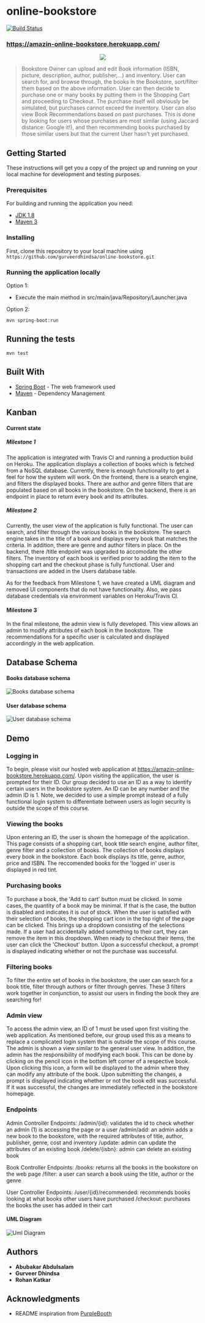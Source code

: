 # online-bookstore
[![Build Status](https://travis-ci.com/gurveerdhindsa/online-bookstore.svg?token=Q7Wj8LGyEKmLYx5gvdog&branch=master)](https://travis-ci.com/gurveerdhindsa/online-bookstore)

### https://amazin-online-bookstore.herokuapp.com/

<p align="center">
  <img src="screenshots/web/milestone-2-web-application.png">
</p>

>Bookstore Owner can upload and edit Book information (ISBN, picture, description, author, publisher,...) and inventory. User can search for, and browse through, the books in the Bookstore, sort/filter them based on the above information. User can then decide to purchase one or many books by putting them in the Shopping Cart and proceeding to Checkout. The purchase itself will obviously be simulated, but purchases cannot exceed the inventory. User can also view Book Recommendations based on past purchases. This is done by looking for users whose purchases are most similar (using Jaccard distance: Google it!), and then recommending books purchased by those similar users but that the current User hasn't yet purchased.

## Getting Started
These instructions will get you a copy of the project up and running on your local machine for development and testing purposes.

### Prerequisites
For building and running the application you need:
- [JDK 1.8](http://www.oracle.com/technetwork/java/javase/downloads/jdk8-downloads-2133151.html)
- [Maven 3](https://maven.apache.org)

### Installing
First, clone this repository to your local machine using `https://github.com/gurveerdhindsa/online-bookstore.git`

### Running the application locally
Option 1:
- Execute the main method in src/main/java/Repository/Launcher.java

Option 2:
```
mvn spring-boot:run
```

## Running the tests
```
mvn test
```

## Built With
* [Spring Boot](https://spring.io/projects/spring-boot) - The web framework used
* [Maven](https://maven.apache.org/) - Dependency Management

## Kanban
#### Current state
##### Milestone 1
The application is integrated with Travis CI and running a production build on Heroku. The application displays a collection of books which is fetched from a NoSQL database. Currently, there is enough functionality to get a feel for how the system will work. On the frontend, there is a search engine, and filters the displayed books. There are author and genre filters that are populated based on all books in the bookstore. On the backend, there is an endpoint in place to return every book and its attributes.
##### Milestone 2
Currently, the user view of the application is fully functional. The user can search, and filter through the various books in the bookstore. The search engine takes in the title of a book and displays every book that matches the criteria. In addition, there are genre and author filters in place. On the backend, there /title endpoint was upgraded to accomodate the other filters. The inventory of each book is verified prior to adding the item to the shopping cart and the checkout phase is fully functional. User and transactions are added in the Users database table.

As for the feedback from Milestone 1, we have created a UML diagram and removed UI components that do not have functionality. Also, we pass database credentials via environment variables on Heroku/Travis CI.

#### Milestone 3
In the final milestone, the admin view is fully developed. This view allows an admin to modify attributes of each book in the bookstore. The recommendations for a specific user is calculated and displayed accordingly in the web application.

## Database Schema
#### Books database schema
![Books database schema](screenshots/database/DB_schema.PNG)

#### User database schema
![User database schema](screenshots/database/user_tableSchema.PNG)

## Demo
### Logging in
To begin, please visit our hosted web application at https://amazin-online-bookstore.herokuapp.com/. Upon visiting the application, the user is prompted for their ID. Our group decided to use an ID as a way to identify certain users in the bookstore system. An ID can be any number and the admin ID is 1. Note, we decided to use a simple prompt instead of a fully functional login system to differentiate between users as login security is outside the scope of this course.

### Viewing the books
Upon entering an ID, the user is shown the homepage of the application. This page consists of a shopping cart, book title search engine, author filter, genre filter and a collection of books. The collection of books displays every book in the bookstore. Each book displays its title, genre, author, price and ISBN. The reccomended books for the 'logged in' user is displayed in red tint.

### Purchasing books
To purchase a book, the 'Add to cart' button must be clicked. In some cases, the quantity of a book may be minimal. If that is the case, the button is disabled and indicates it is out of stock. When the user is satisfied with their selection of books, the shopping cart icon in the top right of the page can be clicked. This brings up a dropdown consisting of the selections made. If a user had accidentally added something to their cart, they can remove the item in this dropdown. When ready to checkout their items, the user can click the 'Checkout' button. Upon a successful checkout, a prompt is displayed indicating whether or not the purchase was successful.

### Filtering books
To filter the entire set of books in the bookstore, the user can search for a book title, filter through authors or filter through genres. These 3 filters work together in conjunction, to assist our users in finding the book they are searching for!

### Admin view
To access the admin view, an ID of 1 must be used upon first visiting the web application. As mentioned before, our group used this as a means to replace a complicated login system that is outside the scope of this course. The admin is shown a view similar to the general user view. In addition, the admin has the responsibility of modifying each book. This can be done by clicking on the pencil icon in the bottom left corner of a respective book. Upon clicking this icon, a form will be displayed to the admin where they can modify any attribute of the book. Upon submitting the changes, a prompt is displayed indicating whether or not the book edit was successful. If it was successful, the changes are immediately reflected in the bookstore homepage. 

### Endpoints
Admin Controller Endpoints:
/admin/{id}: validates the id to check whether an admin (1) is accessing the page or a user
/admin/add: an admin adds a new book to the bookstore, with the required attributes of title, author, publisher, genre, cost and inventory
/update: admin can update the attributes of an existing book
/delete/{isbn}: admin can delete an existing book

Book Controller Endpoints:
/books: returns all the books in the bookstore on the web page
/filter: a user can search a book using the title, author or the genre

User Controller Endpoints: 
/user/{id}/recommended: recommends books looking at what books other users have purchased
/checkout: purchases the books the user has added in their cart

#### UML Diagram 
![Uml Diagram](screenshots/database/UML.jpg)

## Authors
* **Abubakar Abdulsalam**
* **Gurveer Dhindsa**
* **Rohan Katkar**

## Acknowledgments
* README inspiration from [PurpleBooth](https://gist.github.com/PurpleBooth/109311bb0361f32d87a2)
